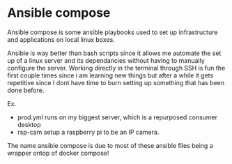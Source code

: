# Ansible compose

Ansible compose is some ansible playbooks used to set up infrastructure and applications on local linux boxes.

Ansible is way better than bash scripts since it allows me automate the set up of a linux server and its dependancies without having to manually configure the server. Working directly in the terminal through SSH is fun the first couple times since i am learning new things but after a while it gets repetitive since I dont have time to burn setting up something that has been done before.

Ex.
- prod.yml runs on my biggest server, which is a repurposed consumer desktop
- rsp-cam setup a raspberry pi to be an IP camera.

The name ansible compose is due to most of these ansible files being a wrapper ontop of docker compose!